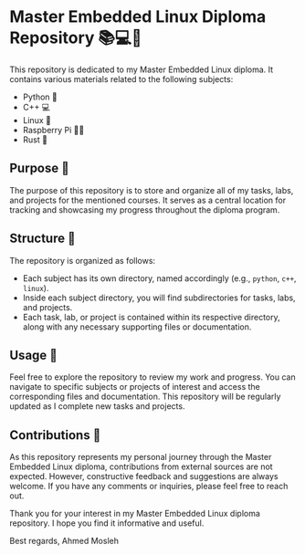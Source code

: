 # Master Embedded Linux Diploma Repository 📚💻🔧

This repository is dedicated to my Master Embedded Linux diploma. It contains various materials related to the following subjects:

- Python 🐍
- C++ 💻
- Linux 🐧
- Raspberry Pi 🍓🥧
- Rust 🦀

## Purpose 🎯

The purpose of this repository is to store and organize all of my tasks, labs, and projects for the mentioned courses. It serves as a central location for tracking and showcasing my progress throughout the diploma program.

## Structure 📂

The repository is organized as follows:

- Each subject has its own directory, named accordingly (e.g., `python`, `c++`, `linux`).
- Inside each subject directory, you will find subdirectories for tasks, labs, and projects.
- Each task, lab, or project is contained within its respective directory, along with any necessary supporting files or documentation.

## Usage 🚀

Feel free to explore the repository to review my work and progress. You can navigate to specific subjects or projects of interest and access the corresponding files and documentation. This repository will be regularly updated as I complete new tasks and projects.

## Contributions 🤝

As this repository represents my personal journey through the Master Embedded Linux diploma, contributions from external sources are not expected. However, constructive feedback and suggestions are always welcome. If you have any comments or inquiries, please feel free to reach out.



Thank you for your interest in my Master Embedded Linux diploma repository. I hope you find it informative and useful.

Best regards,
Ahmed Mosleh